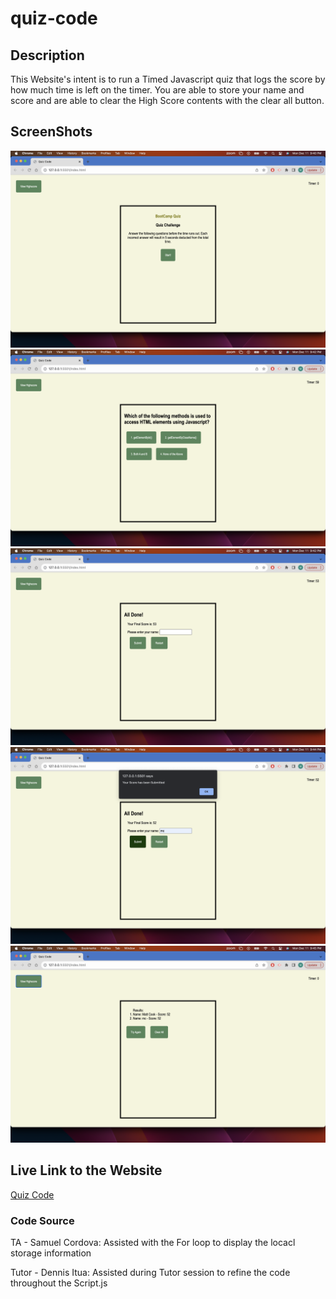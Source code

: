 # quiz-code

## Description
This Website's intent is to run a Timed Javascript quiz that logs the score by how much time is left on the timer. You are able to store your name and score and are able to clear the High Score contents with the clear all button. 

## ScreenShots

![Screenshot of the quiz start page](./Assets/Images/Screenshot%202023-12-11%20at%209.40.59%20PM.png)
![Screenshot of the active quiz](./Assets/Images/Screenshot%202023-12-11%20at%209.42.00%20PM.png)
![Screenshot of the final score page](./Assets/Images/Screenshot%202023-12-11%20at%209.42.26%20PM.png)
![Screenshot of the submission alert](./Assets/Images/Screenshot%202023-12-11%20at%209.44.47%20PM.png)
![Screenshot of the View HighScore](./Assets/Images/Screenshot%202023-12-11%20at%209.45.08%20PM.png)

## Live Link to the Website

[Quiz Code](https://mcook2323.github.io/quiz-code/)

### Code Source
TA - Samuel Cordova: Assisted with the For loop to display the locacl storage information

Tutor - Dennis Itua: Assisted during Tutor session to refine the code throughout the Script.js 